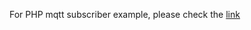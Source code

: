 For PHP mqtt subscriber example, please check the [link](https://github.com/AprilBrother/ab-ble-gateway-sdk-php/blob/master/examples/example_mqtt_client.php)
